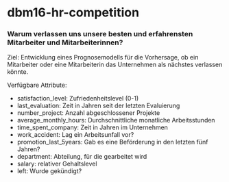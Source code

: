 # dbm16-hr-competition

### Warum verlassen uns unsere besten und erfahrensten Mitarbeiter und Mitarbeiterinnen?

Ziel: Entwicklung eines Prognosemodells für die Vorhersage, ob ein Mitarbeiter oder eine Mitarbeiterin das Unternehmen als nächstes verlassen könnte.

Verfügbare Attribute:
- satisfaction_level: Zufriedenheitslevel (0-1)
- last_evaluation: Zeit in Jahren seit der letzten Evaluierung
- number_project: Anzahl abgeschlossener Projekte 
- average_monthly_hours: Durchschnittliche monatliche Arbeitsstunden 
- time_spent_company: Zeit in Jahren im Unternehmen
- work_accident: Lag ein Arbeitsunfall vor? 
- promotion_last_5years: Gab es eine Beförderung in den letzten fünf Jahren?
- department: Abteilung, für die gearbeitet wird
- salary: relativer Gehaltslevel 
- left: Wurde gekündigt?

